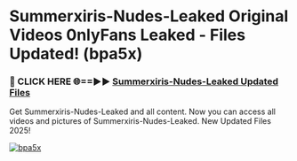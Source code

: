 # Summerxiris-Nudes-Leaked Original Videos 0nlyFans Leaked - Files Updated! (bpa5x)

<h3>🔴 CLICK HERE 🌐==►► <a href="https://tinyurl.com/yrmya6cz" rel="nofollow">Summerxiris-Nudes-Leaked Updated Files</a></h3>

Get Summerxiris-Nudes-Leaked and all content. Now you can access all videos and pictures of Summerxiris-Nudes-Leaked. New Updated Files 2025!

[![bpa5x](https://i.imgur.com/FMdXYCs.gif)](https://tinyurl.com/yrmya6cz)

